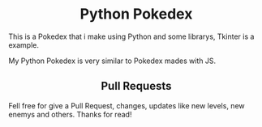 <h1 style='text-align:center'>Python Pokedex</h1>

<p>This is a Pokedex that i make using Python and some librarys, Tkinter is a example.</p>
<p>My Python Pokedex is very similar to Pokedex mades with JS.</p>

<h2 style='text-align:center'>Pull Requests</h2>
<p>Fell free for give a Pull Request, changes, updates like new levels, new enemys and others. Thanks for read!</p>
